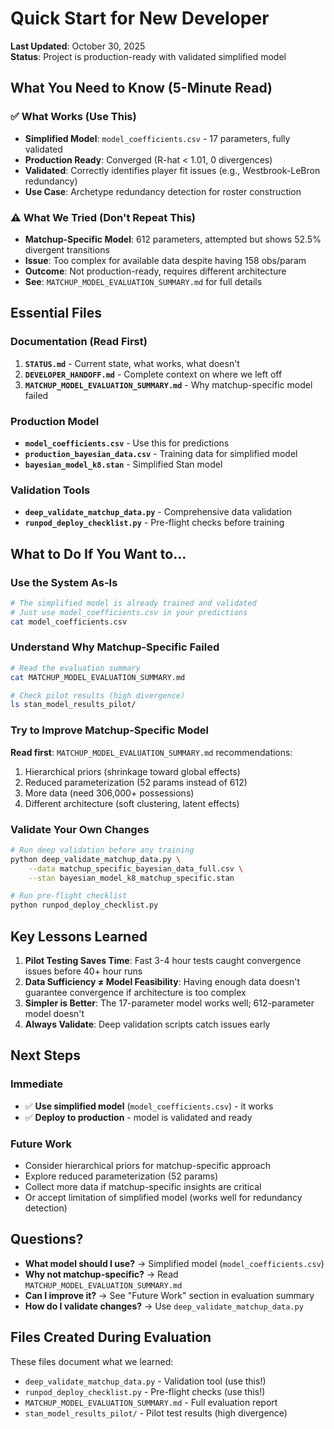 # Quick Start for New Developer

**Last Updated**: October 30, 2025  
**Status**: Project is production-ready with validated simplified model

## What You Need to Know (5-Minute Read)

### ✅ What Works (Use This)
- **Simplified Model**: `model_coefficients.csv` - 17 parameters, fully validated
- **Production Ready**: Converged (R-hat < 1.01, 0 divergences)
- **Validated**: Correctly identifies player fit issues (e.g., Westbrook-LeBron redundancy)
- **Use Case**: Archetype redundancy detection for roster construction

### ⚠️ What We Tried (Don't Repeat This)
- **Matchup-Specific Model**: 612 parameters, attempted but shows 52.5% divergent transitions
- **Issue**: Too complex for available data despite having 158 obs/param
- **Outcome**: Not production-ready, requires different architecture
- **See**: `MATCHUP_MODEL_EVALUATION_SUMMARY.md` for full details

## Essential Files

### Documentation (Read First)
1. **`STATUS.md`** - Current state, what works, what doesn't
2. **`DEVELOPER_HANDOFF.md`** - Complete context on where we left off
3. **`MATCHUP_MODEL_EVALUATION_SUMMARY.md`** - Why matchup-specific model failed

### Production Model
- **`model_coefficients.csv`** - Use this for predictions
- **`production_bayesian_data.csv`** - Training data for simplified model
- **`bayesian_model_k8.stan`** - Simplified Stan model

### Validation Tools
- **`deep_validate_matchup_data.py`** - Comprehensive data validation
- **`runpod_deploy_checklist.py`** - Pre-flight checks before training

## What to Do If You Want to...

### Use the System As-Is
```bash
# The simplified model is already trained and validated
# Just use model_coefficients.csv in your predictions
cat model_coefficients.csv
```

### Understand Why Matchup-Specific Failed
```bash
# Read the evaluation summary
cat MATCHUP_MODEL_EVALUATION_SUMMARY.md

# Check pilot results (high divergence)
ls stan_model_results_pilot/
```

### Try to Improve Matchup-Specific Model
**Read first**: `MATCHUP_MODEL_EVALUATION_SUMMARY.md` recommendations:
1. Hierarchical priors (shrinkage toward global effects)
2. Reduced parameterization (52 params instead of 612)
3. More data (need 306,000+ possessions)
4. Different architecture (soft clustering, latent effects)

### Validate Your Own Changes
```bash
# Run deep validation before any training
python deep_validate_matchup_data.py \
    --data matchup_specific_bayesian_data_full.csv \
    --stan bayesian_model_k8_matchup_specific.stan

# Run pre-flight checklist
python runpod_deploy_checklist.py
```

## Key Lessons Learned

1. **Pilot Testing Saves Time**: Fast 3-4 hour tests caught convergence issues before 40+ hour runs
2. **Data Sufficiency ≠ Model Feasibility**: Having enough data doesn't guarantee convergence if architecture is too complex
3. **Simpler is Better**: The 17-parameter model works well; 612-parameter model doesn't
4. **Always Validate**: Deep validation scripts catch issues early

## Next Steps

### Immediate
- ✅ **Use simplified model** (`model_coefficients.csv`) - it works
- ✅ **Deploy to production** - model is validated and ready

### Future Work
- Consider hierarchical priors for matchup-specific approach
- Explore reduced parameterization (52 params)
- Collect more data if matchup-specific insights are critical
- Or accept limitation of simplified model (works well for redundancy detection)

## Questions?

- **What model should I use?** → Simplified model (`model_coefficients.csv`)
- **Why not matchup-specific?** → Read `MATCHUP_MODEL_EVALUATION_SUMMARY.md`
- **Can I improve it?** → See "Future Work" section in evaluation summary
- **How do I validate changes?** → Use `deep_validate_matchup_data.py`

## Files Created During Evaluation

These files document what we learned:
- `deep_validate_matchup_data.py` - Validation tool (use this!)
- `runpod_deploy_checklist.py` - Pre-flight checks (use this!)
- `MATCHUP_MODEL_EVALUATION_SUMMARY.md` - Full evaluation report
- `stan_model_results_pilot/` - Pilot test results (high divergence)

